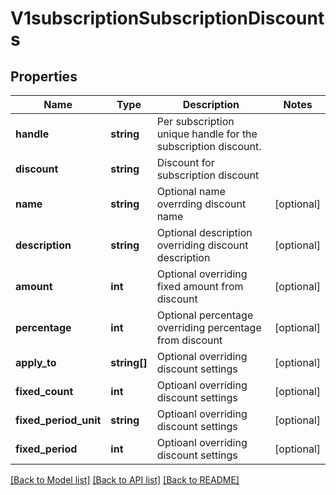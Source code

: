 # V1subscriptionSubscriptionDiscounts

## Properties
Name | Type | Description | Notes
------------ | ------------- | ------------- | -------------
**handle** | **string** | Per subscription unique handle for the subscription discount. | 
**discount** | **string** | Discount for subscription discount | 
**name** | **string** | Optional name overrding discount name | [optional] 
**description** | **string** | Optional description overriding discount description | [optional] 
**amount** | **int** | Optional overriding fixed amount from discount | [optional] 
**percentage** | **int** | Optional percentage overriding percentage from discount | [optional] 
**apply_to** | **string[]** | Optional overriding discount settings | [optional] 
**fixed_count** | **int** | Optioanl overriding discount settings | [optional] 
**fixed_period_unit** | **string** | Optioanl overriding discount settings | [optional] 
**fixed_period** | **int** | Optioanl overriding discount settings | [optional] 

[[Back to Model list]](../README.md#documentation-for-models) [[Back to API list]](../README.md#documentation-for-api-endpoints) [[Back to README]](../README.md)



